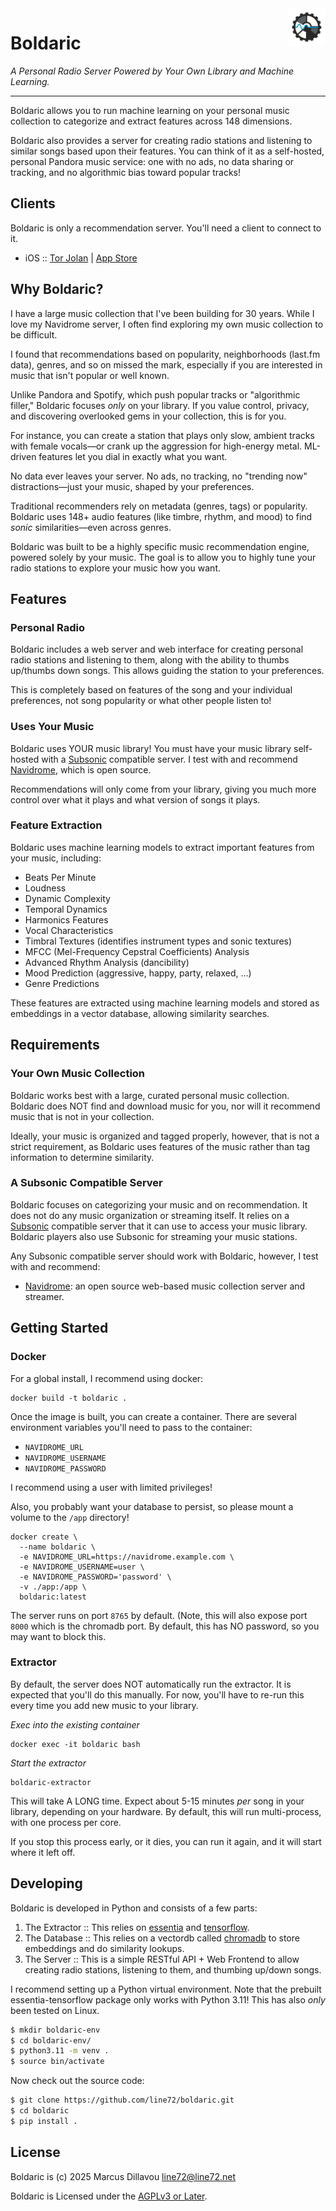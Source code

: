 <img src="resources/logo-128x128.png" alt="Boldaric logo" title="boldaric" align="right" height="60px" />

# Boldaric

*A Personal Radio Server Powered by Your Own Library and Machine Learning.*

---

Boldaric allows you to run machine learning on your personal music
collection to categorize and extract features across 148 dimensions.

Boldaric also provides a server for creating radio stations and
listening to similar songs based upon their features. You can think of
it as a self-hosted, personal Pandora music service: one with no ads,
no data sharing or tracking, and no algorithmic bias toward popular
tracks!

## Clients

Boldaric is only a recommendation server. You'll need a client to
connect to it.

* iOS :: [Tor Jolan](https://github.com/line72/torjolan/) | [App
  Store](https://apps.apple.com/us/app/tor-jolan/id6746386627)

## Why Boldaric?

I have a large music collection that I've been building for 30
years. While I love my Navidrome server, I often find exploring my own
music collection to be difficult.

I found that recommendations based on popularity, neighborhoods
(last.fm data), genres, and so on missed the mark, especially if you
are interested in music that isn't popular or well known.

Unlike Pandora and Spotify, which push popular tracks or "algorithmic
filler," Boldaric focuses *only* on your library. If you value
control, privacy, and discovering overlooked gems in your collection,
this is for you.

For instance, you can create a station that plays only slow, ambient
tracks with female vocals—or crank up the aggression for high-energy
metal. ML-driven features let you dial in exactly what you want.

No data ever leaves your server. No ads, no tracking, no "trending
now" distractions—just your music, shaped by your preferences.

Traditional recommenders rely on metadata (genres, tags) or
popularity. Boldaric uses 148+ audio features (like timbre, rhythm,
and mood) to find *sonic* similarities—even across genres.

Boldaric was built to be a highly specific music recommendation
engine, powered solely by your music. The goal is to allow you to
highly tune your radio stations to explore your music how you want.

## Features

### Personal Radio

Boldaric includes a web server and web interface for creating personal
radio stations and listening to them, along with the ability to thumbs
up/thumbs down songs. This allows guiding the station to your
preferences.

This is completely based on features of the song and your individual
preferences, not song popularity or what other people listen to!

### Uses Your Music

Boldaric uses YOUR music library! You must have your music library
self-hosted with a [Subsonic](https://subsonic.org) compatible
server. I test with and recommend
[Navidrome](https://www.navidrome.org/), which is open source.

Recommendations will only come from your library, giving you much more
control over what it plays and what version of songs it plays.

### Feature Extraction

Boldaric uses machine learning models to extract important features
from your music, including:

- Beats Per Minute  
- Loudness  
- Dynamic Complexity  
- Temporal Dynamics  
- Harmonics Features  
- Vocal Characteristics  
- Timbral Textures (identifies instrument types and sonic textures)  
- MFCC (Mel-Frequency Cepstral Coefficients) Analysis  
- Advanced Rhythm Analysis (dancibility)  
- Mood Prediction (aggressive, happy, party, relaxed, ...)  
- Genre Predictions  

These features are extracted using machine learning models and stored
as embeddings in a vector database, allowing similarity searches.

## Requirements

### Your Own Music Collection

Boldaric works best with a large, curated personal music collection. 
Boldaric does NOT find and download music for you, nor will it recommend 
music that is not in your collection.

Ideally, your music is organized and tagged properly, however, that is
not a strict requirement, as Boldaric uses features of the music
rather than tag information to determine similarity.

### A Subsonic Compatible Server

Boldaric focuses on categorizing your music and on recommendation. It
does not do any music organization or streaming itself. It relies on a
[Subsonic](https://subsonic.org) compatible server that it can use to
access your music library. Boldaric players also use Subsonic for
streaming your music stations.

Any Subsonic compatible server should work with Boldaric, however, I
test with and recommend:

- [Navidrome](https://www.navidrome.org/): an open source web-based
  music collection server and streamer.

## Getting Started

### Docker

For a global install, I recommend using docker:

```
docker build -t boldaric .
```

Once the image is built, you can create a container. There are several
environment variables you'll need to pass to the container:

* `NAVIDROME_URL`
* `NAVIDROME_USERNAME`
* `NAVIDROME_PASSWORD`

I recommend using a user with limited privileges!

Also, you probably want your database to persist, so please mount a
volume to the `/app` directory!

```
docker create \
  --name boldaric \
  -e NAVIDROME_URL=https://navidrome.example.com \
  -e NAVIDROME_USERNAME=user \
  -e NAVIDROME_PASSWORD='password' \
  -v ./app:/app \
  boldaric:latest
```

The server runs on port `8765` by default. (Note, this will also
expose port `8000` which is the chromadb port. By default, this has NO
password, so you may want to block this.

### Extractor

By default, the server does NOT automatically run the extractor. It is
expected that you'll do this manually. For now, you'll have to re-run
this every time you add new music to your library.

*Exec into the existing container*
```
docker exec -it boldaric bash
```

*Start the extractor*
```
boldaric-extractor
```

This will take A LONG time. Expect about 5-15 minutes _per_ song in
your library, depending on your hardware. By default, this will run
multi-process, with one process per core.

If you stop this process early, or it dies, you can run it again, and
it will start where it left off.

## Developing

Boldaric is developed in Python and consists of a few parts:

1. The Extractor :: This relies on
   [essentia](https://essentia.upf.edu/index.html) and
   [tensorflow](https://www.tensorflow.org/).
2. The Database :: This relies on a vectordb called
   [chromadb](https://www.trychroma.com/) to store embeddings and do
   similarity lookups.
3. The Server :: This is a simple RESTful API + Web Frontend to allow
   creating radio stations, listening to them, and thumbing up/down
   songs.

I recommend setting up a Python virtual environment. Note that the
prebuilt essentia-tensorflow package only works with Python 3.11! This
has also _only_ been tested on Linux.

```bash
$ mkdir boldaric-env
$ cd boldaric-env/
$ python3.11 -m venv .
$ source bin/activate
```

Now check out the source code:

```bash
$ git clone https://github.com/line72/boldaric.git
$ cd boldaric
$ pip install .
```

## License

Boldaric is (c) 2025 Marcus Dillavou <line72@line72.net>

Boldaric is Licensed under the [AGPLv3 or Later](https://www.gnu.org/licenses/agpl-3.0.en.html).

